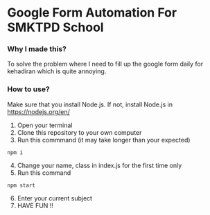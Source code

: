 # Google Form Automation For SMKTPD School

### Why I made this?
To solve the problem where I need to fill up the google form daily for kehadiran which is quite annoying.

### How to use?
Make sure that you install Node.js.
If not, install Node.js in https://nodejs.org/en/

1. Open your terminal
2. Clone this repository to your own computer
3. Run this commmand (it may take longer than your expected)

```
npm i
```

4. Change your name, class in index.js for the first time only
5. Run this command

```
npm start
```
6. Enter your current subject
7. HAVE FUN !!
